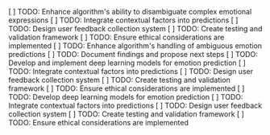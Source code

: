[ ] TODO: Enhance algorithm's ability to disambiguate complex emotional expressions
[ ] TODO: Integrate contextual factors into predictions
[ ] TODO: Design user feedback collection system
[ ] TODO: Create testing and validation framework
[ ] TODO: Ensure ethical considerations are implemented
[ ] TODO: Enhance algorithm's handling of ambiguous emotion predictions
[ ] TODO: Document findings and propose next steps
[ ] TODO: Develop and implement deep learning models for emotion prediction
[ ] TODO: Integrate contextual factors into predictions
[ ] TODO: Design user feedback collection system
[ ] TODO: Create testing and validation framework
[ ] TODO: Ensure ethical considerations are implemented
[ ] TODO: Develop deep learning models for emotion prediction
[ ] TODO: Integrate contextual factors into predictions
[ ] TODO: Design user feedback collection system
[ ] TODO: Create testing and validation framework
[ ] TODO: Ensure ethical considerations are implemented